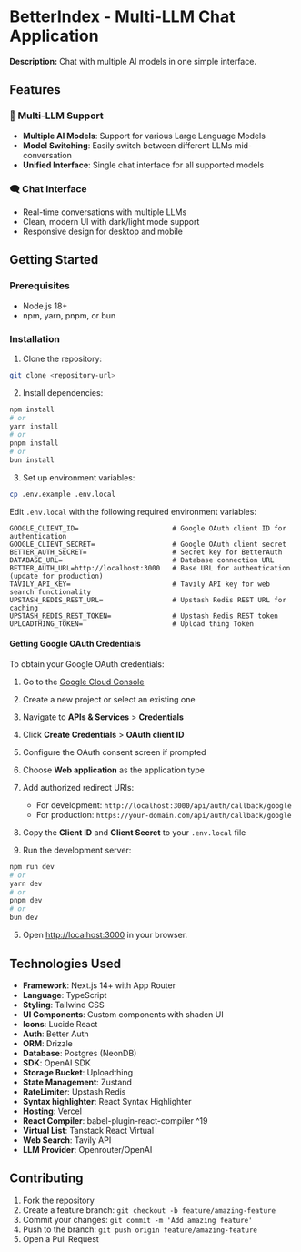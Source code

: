 # BetterIndex - Multi-LLM Chat Application

**Description:** Chat with multiple AI models in one simple interface.

## Features

### 🤖 Multi-LLM Support

- **Multiple AI Models**: Support for various Large Language Models
- **Model Switching**: Easily switch between different LLMs mid-conversation
- **Unified Interface**: Single chat interface for all supported models

### 🗨️ Chat Interface

- Real-time conversations with multiple LLMs
- Clean, modern UI with dark/light mode support
- Responsive design for desktop and mobile

## Getting Started

### Prerequisites

- Node.js 18+
- npm, yarn, pnpm, or bun

### Installation

1. Clone the repository:

```bash
git clone <repository-url>
```

2. Install dependencies:

```bash
npm install
# or
yarn install
# or
pnpm install
# or
bun install
```

3. Set up environment variables:

```bash
cp .env.example .env.local
```

Edit `.env.local` with the following required environment variables:

```env
GOOGLE_CLIENT_ID=                       # Google OAuth client ID for authentication
GOOGLE_CLIENT_SECRET=                   # Google OAuth client secret
BETTER_AUTH_SECRET=                     # Secret key for BetterAuth
DATABASE_URL=                           # Database connection URL
BETTER_AUTH_URL=http://localhost:3000   # Base URL for authentication (update for production)
TAVILY_API_KEY=                         # Tavily API key for web search functionality
UPSTASH_REDIS_REST_URL=                 # Upstash Redis REST URL for caching
UPSTASH_REDIS_REST_TOKEN=               # Upstash Redis REST token
UPLOADTHING_TOKEN=                      # Upload thing Token
```

#### Getting Google OAuth Credentials

To obtain your Google OAuth credentials:

1. Go to the [Google Cloud Console](https://console.cloud.google.com/)
2. Create a new project or select an existing one
3. Navigate to **APIs & Services** > **Credentials**
4. Click **Create Credentials** > **OAuth client ID**
5. Configure the OAuth consent screen if prompted
6. Choose **Web application** as the application type
7. Add authorized redirect URIs:
   - For development: `http://localhost:3000/api/auth/callback/google`
   - For production: `https://your-domain.com/api/auth/callback/google`
8. Copy the **Client ID** and **Client Secret** to your `.env.local` file

9. Run the development server:

```bash
npm run dev
# or
yarn dev
# or
pnpm dev
# or
bun dev
```

5. Open [http://localhost:3000](http://localhost:3000) in your browser.

## Technologies Used

- **Framework**: Next.js 14+ with App Router
- **Language**: TypeScript
- **Styling**: Tailwind CSS
- **UI Components**: Custom components with shadcn UI
- **Icons**: Lucide React
- **Auth**: Better Auth
- **ORM**: Drizzle
- **Database**: Postgres (NeonDB)
- **SDK**: OpenAI SDK
- **Storage Bucket**: Uploadthing
- **State Management**: Zustand
- **RateLimiter**: Upstash Redis
- **Syntax highlighter**: React Syntax Highlighter
- **Hosting**: Vercel
- **React Compiler**: babel-plugin-react-compiler ^19
- **Virtual List**: Tanstack React Virtual
- **Web Search**: Tavily API
- **LLM Provider**: Openrouter/OpenAI

## Contributing

1. Fork the repository
2. Create a feature branch: `git checkout -b feature/amazing-feature`
3. Commit your changes: `git commit -m 'Add amazing feature'`
4. Push to the branch: `git push origin feature/amazing-feature`
5. Open a Pull Request

